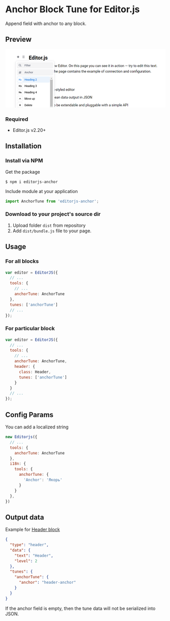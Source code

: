 # Anchor Block Tune for Editor.js
Append field with anchor to any block.

## Preview
![Preview image](https://github.com/VolgaIgor/editorjs-anchor/raw/main/asset/screenshot.png)

### Required
- Editor.js v2.20+

## Installation
### Install via NPM
Get the package

```shell
$ npm i editorjs-anchor
```

Include module at your application

```javascript
import AnchorTune from 'editorjs-anchor';
```

### Download to your project's source dir

1. Upload folder `dist` from repository
2. Add `dist/bundle.js` file to your page.

## Usage
### For all blocks
```javascript
var editor = EditorJS({
  // ...
  tools: {
    // ...
    anchorTune: AnchorTune
  },
  tunes: ['anchorTune']
  // ...
});
```

### For particular block
```javascript
var editor = EditorJS({
  // ...
  tools: {
    // ...
    anchorTune: AnchorTune,
    header: {
      class: Header,
      tunes: ['anchorTune']
    }
  }
  // ...
});
```

## Config Params
You can add a localized string
```javascript
new Editorjs({
  // ...
  tools: {
    anchorTune: AnchorTune
  },
  i18n: {
    tools: {
      anchorTune: {
        'Anchor': 'Якорь'
      }
    }
  },
})
```

## Output data
Example for [Header block](https://github.com/editor-js/header)
```json
{
  "type": "header",
  "data": {
    "text": "Header",
    "level": 2
  },
  "tunes": {
    "anchorTune": {
      "anchor": "header-anchor"
    }
  }
}
```
If the anchor field is empty, then the tune data will not be serialized into JSON.